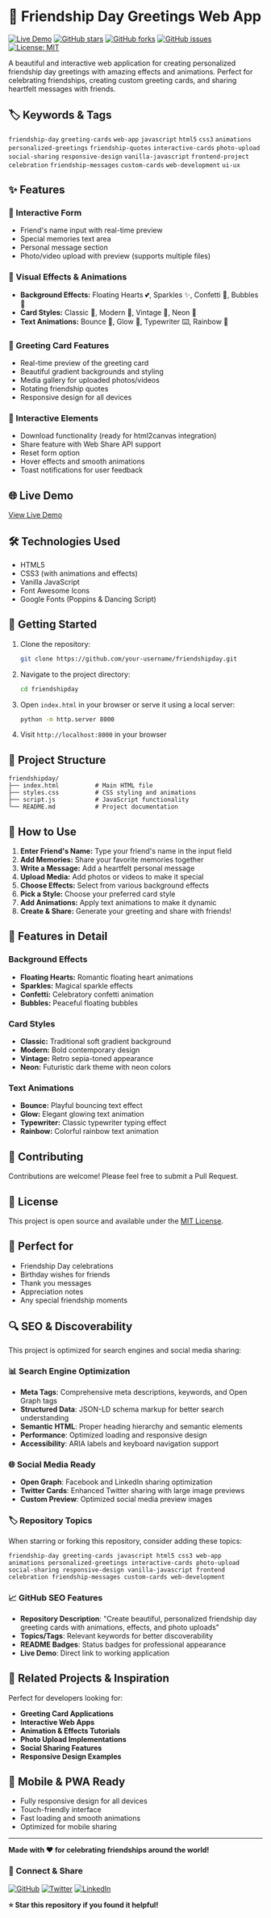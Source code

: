 # 🎉 Friendship Day Greetings Web App

[![Live Demo](https://img.shields.io/badge/Live-Demo-brightgreen)](https://sunmughan.github.io/friendshipday/)
[![GitHub stars](https://img.shields.io/github/stars/sunmughan/friendshipday)](https://github.com/sunmughan/friendshipday/stargazers)
[![GitHub forks](https://img.shields.io/github/forks/sunmughan/friendshipday)](https://github.com/sunmughan/friendshipday/network)
[![GitHub issues](https://img.shields.io/github/issues/sunmughan/friendshipday)](https://github.com/sunmughan/friendshipday/issues)
[![License: MIT](https://img.shields.io/badge/License-MIT-yellow.svg)](https://opensource.org/licenses/MIT)

A beautiful and interactive web application for creating personalized friendship day greetings with amazing effects and animations. Perfect for celebrating friendships, creating custom greeting cards, and sharing heartfelt messages with friends.

## 🏷️ Keywords & Tags

`friendship-day` `greeting-cards` `web-app` `javascript` `html5` `css3` `animations` `personalized-greetings` `friendship-quotes` `interactive-cards` `photo-upload` `social-sharing` `responsive-design` `vanilla-javascript` `frontend-project` `celebration` `friendship-messages` `custom-cards` `web-development` `ui-ux`

## ✨ Features

### 📝 Interactive Form
- Friend's name input with real-time preview
- Special memories text area
- Personal message section
- Photo/video upload with preview (supports multiple files)

### 🎨 Visual Effects & Animations
- **Background Effects:** Floating Hearts 💕, Sparkles ✨, Confetti 🎊, Bubbles 🫧
- **Card Styles:** Classic 🌸, Modern 🎨, Vintage 📜, Neon 💫
- **Text Animations:** Bounce 🎈, Glow 🌟, Typewriter ⌨️, Rainbow 🌈

### 🎁 Greeting Card Features
- Real-time preview of the greeting card
- Beautiful gradient backgrounds and styling
- Media gallery for uploaded photos/videos
- Rotating friendship quotes
- Responsive design for all devices

### 🚀 Interactive Elements
- Download functionality (ready for html2canvas integration)
- Share feature with Web Share API support
- Reset form option
- Hover effects and smooth animations
- Toast notifications for user feedback

## 🌐 Live Demo

[View Live Demo](https://sunmughan.github.io/friendshipday/)

## 🛠️ Technologies Used

- HTML5
- CSS3 (with animations and effects)
- Vanilla JavaScript
- Font Awesome Icons
- Google Fonts (Poppins & Dancing Script)

## 🚀 Getting Started

1. Clone the repository:
   ```bash
   git clone https://github.com/your-username/friendshipday.git
   ```

2. Navigate to the project directory:
   ```bash
   cd friendshipday
   ```

3. Open `index.html` in your browser or serve it using a local server:
   ```bash
   python -m http.server 8000
   ```

4. Visit `http://localhost:8000` in your browser

## 📁 Project Structure

```
friendshipday/
├── index.html          # Main HTML file
├── styles.css          # CSS styling and animations
├── script.js           # JavaScript functionality
└── README.md           # Project documentation
```

## 🎯 How to Use

1. **Enter Friend's Name:** Type your friend's name in the input field
2. **Add Memories:** Share your favorite memories together
3. **Write a Message:** Add a heartfelt personal message
4. **Upload Media:** Add photos or videos to make it special
5. **Choose Effects:** Select from various background effects
6. **Pick a Style:** Choose your preferred card style
7. **Add Animations:** Apply text animations to make it dynamic
8. **Create & Share:** Generate your greeting and share with friends!

## 🌟 Features in Detail

### Background Effects
- **Floating Hearts:** Romantic floating heart animations
- **Sparkles:** Magical sparkle effects
- **Confetti:** Celebratory confetti animation
- **Bubbles:** Peaceful floating bubbles

### Card Styles
- **Classic:** Traditional soft gradient background
- **Modern:** Bold contemporary design
- **Vintage:** Retro sepia-toned appearance
- **Neon:** Futuristic dark theme with neon colors

### Text Animations
- **Bounce:** Playful bouncing text effect
- **Glow:** Elegant glowing text animation
- **Typewriter:** Classic typewriter typing effect
- **Rainbow:** Colorful rainbow text animation

## 🤝 Contributing

Contributions are welcome! Please feel free to submit a Pull Request.

## 📄 License

This project is open source and available under the [MIT License](LICENSE).

## 💝 Perfect for

- Friendship Day celebrations
- Birthday wishes for friends
- Thank you messages
- Appreciation notes
- Any special friendship moments

## 🔍 SEO & Discoverability

This project is optimized for search engines and social media sharing:

### 📊 Search Engine Optimization
- **Meta Tags**: Comprehensive meta descriptions, keywords, and Open Graph tags
- **Structured Data**: JSON-LD schema markup for better search understanding
- **Semantic HTML**: Proper heading hierarchy and semantic elements
- **Performance**: Optimized loading and responsive design
- **Accessibility**: ARIA labels and keyboard navigation support

### 🌐 Social Media Ready
- **Open Graph**: Facebook and LinkedIn sharing optimization
- **Twitter Cards**: Enhanced Twitter sharing with large image previews
- **Custom Preview**: Optimized social media preview images

### 🏷️ Repository Topics
When starring or forking this repository, consider adding these topics:
```
friendship-day greeting-cards javascript html5 css3 web-app
animations personalized-greetings interactive-cards photo-upload
social-sharing responsive-design vanilla-javascript frontend
celebration friendship-messages custom-cards web-development
```

### 📈 GitHub SEO Features
- **Repository Description**: "Create beautiful, personalized friendship day greeting cards with animations, effects, and photo uploads"
- **Topics/Tags**: Relevant keywords for better discoverability
- **README Badges**: Status badges for professional appearance
- **Live Demo**: Direct link to working application

## 🌟 Related Projects & Inspiration

Perfect for developers looking for:
- **Greeting Card Applications**
- **Interactive Web Apps**
- **Animation & Effects Tutorials**
- **Photo Upload Implementations**
- **Social Sharing Features**
- **Responsive Design Examples**

## 📱 Mobile & PWA Ready

- Fully responsive design for all devices
- Touch-friendly interface
- Fast loading and smooth animations
- Optimized for mobile sharing

---

**Made with ❤️ for celebrating friendships around the world!**

### 🔗 Connect & Share

[![GitHub](https://img.shields.io/badge/GitHub-Follow-black?style=social&logo=github)](https://github.com/sunmughan)
[![Twitter](https://img.shields.io/badge/Twitter-Share-blue?style=social&logo=twitter)](https://twitter.com/intent/tweet?text=Check%20out%20this%20amazing%20Friendship%20Day%20Greetings%20app!&url=https://sunmughan.github.io/friendshipday/)
[![LinkedIn](https://img.shields.io/badge/LinkedIn-Share-blue?style=social&logo=linkedin)](https://www.linkedin.com/sharing/share-offsite/?url=https://sunmughan.github.io/friendshipday/)

**⭐ Star this repository if you found it helpful!**